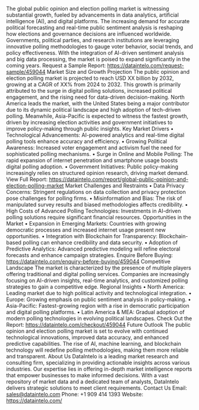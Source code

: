 The global public opinion and election polling market is witnessing substantial growth, fueled by advancements in data analytics, artificial intelligence (AI), and digital platforms. The increasing demand for accurate political forecasting and real-time public sentiment analysis is reshaping how elections and governance decisions are influenced worldwide.
Governments, political parties, and research institutions are leveraging innovative polling methodologies to gauge voter behavior, social trends, and policy effectiveness. With the integration of AI-driven sentiment analysis and big data processing, the market is poised to expand significantly in the coming years.
Request a Sample Report: https://dataintelo.com/request-sample/459044
Market Size and Growth Projection
The public opinion and election polling market is projected to reach USD XX billion by 2032, growing at a CAGR of XX% from 2024 to 2032. This growth is primarily attributed to the surge in digital polling solutions, increased political engagement, and the rising need for data-driven decision-making.
North America leads the market, with the United States being a major contributor due to its dynamic political landscape and high adoption of tech-driven polling. Meanwhile, Asia-Pacific is expected to witness the fastest growth, driven by increasing election activities and government initiatives to improve policy-making through public insights.
Key Market Drivers
•	Technological Advancements: AI-powered analytics and real-time digital polling tools enhance accuracy and efficiency.
•	Growing Political Awareness: Increased voter engagement and activism fuel the need for sophisticated polling mechanisms.
•	Surge in Online and Mobile Polling: The rapid expansion of internet penetration and smartphone usage boosts digital polling adoption.
•	Government Initiatives: Public policy-making increasingly relies on structured opinion research, driving market demand.
View Full Report: https://dataintelo.com/report/global-public-opinion-and-election-polling-market
Market Challenges and Restraints
•	Data Privacy Concerns: Stringent regulations on data collection and privacy protection pose challenges for polling firms.
•	Misinformation and Bias: The risk of manipulated survey results and biased methodologies affects credibility.
•	High Costs of Advanced Polling Technologies: Investments in AI-driven polling solutions require significant financial resources.
Opportunities in the Market
•	Expansion in Emerging Markets: Countries with growing democratic processes and increased internet usage present new opportunities.
•	Integration with Blockchain for Transparency: Blockchain-based polling can enhance credibility and data security.
•	Adoption of Predictive Analytics: Advanced predictive modeling will refine electoral forecasts and enhance campaign strategies.
Enquire Before Buying: https://dataintelo.com/enquiry-before-buying/459044
Competitive Landscape
The market is characterized by the presence of multiple players offering traditional and digital polling services. Companies are increasingly focusing on AI-driven insights, real-time analytics, and customized polling strategies to gain a competitive edge.
Regional Insights
•	North America: Leading market due to high political activity and technological integration.
•	Europe: Growing emphasis on public sentiment analysis in policy-making.
•	Asia-Pacific: Fastest-growing region with a rise in democratic participation and digital polling platforms.
•	Latin America & MEA: Gradual adoption of modern polling technologies in evolving political landscapes.
Check Out the Report: https://dataintelo.com/checkout/459044
Future Outlook
The public opinion and election polling market is set to evolve with continued technological innovations, improved data accuracy, and enhanced predictive capabilities. The rise of AI, machine learning, and blockchain technology will redefine polling methodologies, making them more reliable and transparent.
About Us
DataIntelo is a leading market research and consulting firm, specializing in providing actionable insights across various industries. Our expertise lies in offering in-depth market intelligence reports that empower businesses to make informed decisions. With a vast repository of market data and a dedicated team of analysts, DataIntelo delivers strategic solutions to meet client requirements.
Contact Us
Email: sales@dataintelo.com
Phone: +1 909 414 1393
Website: https://dataintelo.com/
